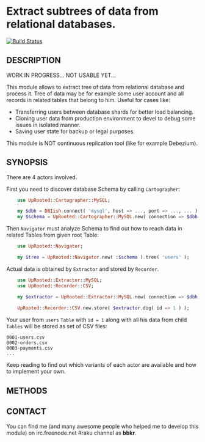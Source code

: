 # Extract subtrees of data from relational databases.

[![Build Status](https://travis-ci.org/bbkr/UpRooted.svg?branch=master)](https://travis-ci.org/bbkr/UpRooted)

## DESCRIPTION

WORK IN PROGRESS...
NOT USABLE YET...

This module allows to extract tree of data from relational database and process it.
Tree of data may be for example some user account and all records in related tables that belong to him.
Useful for cases like:

* Transferring users between database shards for better load balancing.
* Cloning user data from production environment to devel to debug some issues in isolated manner.
* Saving user state for backup or legal purposes.

This module is NOT continuous replication tool (like for example Debezium).

## SYNOPSIS

There are 4 actors involved.

First you need to discover database Schema by calling `Cartographer`:

```raku
    use UpRooted::Cartographer::MySQL;

    my $dbh = DBIish.connect( 'mysql', host => ..., port => ..., ... );
    my $schema = UpRooted::Cartographer::MySQL.new( connection => $dbh ).schema( );
```

Then `Navigator` must analyze Schema to find out how to reach data in related Tables from given root Table:

```raku
    use UpRooted::Navigator;

    my $tree = UpRooted::Navigator.new( :$schema ).tree( 'users' );
```

Actual data is obtained by `Extractor` and stored by `Recorder`.

```raku
    use UpRooted::Extractor::MySQL;
    use UpRooted::Recorder::CSV;

    my $extractor = UpRooted::Extractor::MySQL.new( connection => $dbh, :$tree );
    
    UpRooted::Recorder::CSV.new.store( $extractor.dig( id => 1 ) );
```

Your user from `users` `Table` with `id = 1` along with all his data from child `Tables` will be stored as set of CSV files:

```
0001-users.csv
0002-orders.csv
0003-payments.csv
...
```

Keep reading to find out which variants of each actor are available and how to implement your own.

## METHODS

## CONTACT

You can find me (and many awesome people who helped me to develop this module)
on irc.freenode.net #raku channel as **bbkr**.
